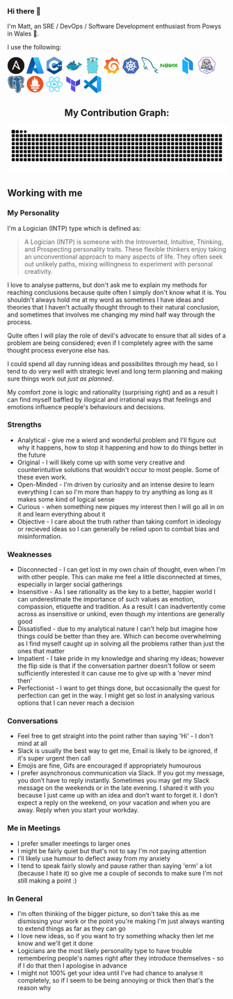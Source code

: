### Hi there 👋

I'm Matt, an SRE / DevOps / Software Development enthusiast from Powys in Wales 🏴󠁧󠁢󠁷󠁬󠁳󠁿.

I use the following:

<p align="left"><img src="https://raw.githubusercontent.com/devicons/devicon/master/icons/ansible/ansible-plain.svg" alt="Ansible" width="40" height="40"/> 
<img src="https://raw.githubusercontent.com/devicons/devicon/master/icons/azure/azure-original.svg" alt="Azure" width="40" height="40"/>
<img src="https://raw.githubusercontent.com/devicons/devicon/master/icons/cplusplus/cplusplus-original.svg" alt="cplusplus" width="40" height="40"/>
<img src="https://raw.githubusercontent.com/devicons/devicon/master/icons/docker/docker-original.svg" alt="docker" width="40" height="40"/> 
<img src="https://raw.githubusercontent.com/devicons/devicon/master/icons/go/go-original.svg" alt="go" width="40" height="40"/>
<img src="https://raw.githubusercontent.com/devicons/devicon/master/icons/grafana/grafana-original.svg" alt="grafana" width="40" height="40"/> 
<img src="https://raw.githubusercontent.com/devicons/devicon/master/icons/kubernetes/kubernetes-plain.svg" alt="kubernetes" width="40" height="40"/>
<img src="https://raw.githubusercontent.com/devicons/devicon/master/icons/mysql/mysql-original.svg" alt="mysql" width="40" height="40"/>
<img src="https://raw.githubusercontent.com/devicons/devicon/master/icons/nginx/nginx-original.svg" alt="nginx" width="40" height="40"/> 
<img src="https://raw.githubusercontent.com/devicons/devicon/master/icons/packer/packer-original.svg" alt="packer" width="40" height="40"/>
<img src="https://raw.githubusercontent.com/devicons/devicon/master/icons/podman/podman-original.svg" alt="podman" width="40" height="40">
<img src="https://raw.githubusercontent.com/devicons/devicon/master/icons/postgresql/postgresql-original.svg" alt="postgresql" width="40" height="40">
<img src="https://raw.githubusercontent.com/devicons/devicon/master/icons/prometheus/prometheus-original.svg" alt="prometheus" width="40" height="40">
<img src="https://raw.githubusercontent.com/devicons/devicon/master/icons/react/react-original.svg" alt="react" width="40" height="40">
<img src="https://raw.githubusercontent.com/devicons/devicon/master/icons/terraform/terraform-original.svg" alt="terraform" width="40" height="40">
<img src="https://raw.githubusercontent.com/devicons/devicon/master/icons/vscode/vscode-original.svg" alt="vscode" width="40" height="40">
</p>
<h2 align="center">
  My Contribution Graph:
</h2>
<picture>
  <source media="(prefers-color-scheme: dark)" srcset="https://raw.githubusercontent.com/mdhemmings/mdhemmings/output/github-contribution-grid-snake-dark.svg">
  <source media="(prefers-color-scheme: light)" srcset="https://raw.githubusercontent.com/mdhemmings/mdhemmings/output/github-contribution-grid-snake.svg">
  <img alt="github contribution grid snake animation" src="https://raw.githubusercontent.com/mdhemmings/mdhemmings/output/github-contribution-grid-snake.svg">
</picture>

## Working with me

### My Personality

I'm a Logician (INTP) type which is defined as:

> A Logician (INTP) is someone with the Introverted, Intuitive, Thinking, and Prospecting personality traits. These flexible thinkers enjoy taking an unconventional approach to many aspects of life. They often seek out unlikely paths, mixing willingness to experiment with personal creativity.

I love to analyse patterns, but don't ask me to explain my methods for reaching conclusions because quite often I simply don't know what it is. You shouldn't always hold me at my word as sometimes I have ideas and theories that I haven't actually thought through to their natural conclusion, and sometimes that involves me changing my mind half way through the process.

Quite often I will play the role of devil's advocate to ensure that all sides of a problem are being considered; even if I completely agree with the same thought process everyone else has.

I could spend all day running ideas and possibilites through my head, so I tend to do very well with strategic level and long term planning and making sure things work out *just as planned*.

My comfort zone is logic and rationality (surprising right) and as a result I can find myself baffled by illogical and irrational ways that feelings and emotions influence people's behaviours and decisions.

### Strengths

* Analytical - give me a wierd and wonderful problem and I'll figure out why it happens, how to stop it happening and how to do things better in the future
* Original - I will likely come up with some very creative and counterintuitive solutions that wouldn't occur to most people. Some of these even work.
* Open-Minded - I'm driven by curiosity and an intense desire to learn everything I can so I'm more than happy to try anything as long as it makes some kind of logical sense
* Curious - when something new piques my interest then I will go all in on it and learn everything about it
* Objective - I care about the truth rather than taking comfort in ideology or recieved ideas so I can generally be relied upon to combat bias and misinformation.

### Weaknesses

* Disconnected - I can get lost in my own chain of thought, even when I'm with other people. This can make me feel a little disconnected at times, especially in larger social gatherings
* Insensitive - As I see rationality as the key to a better, happier world I can underestimate the importance of such values as emotion, compassion, etiquette and tradition. As a result I can inadvertently come across as insensitive or unkind, even though my intentions are generally good
* Dissatisfied - due to my analytical nature I can't help but imagine how things could be better than they are. Which can become overwhelming as I find myself caught up in solving all the problems rather than just the ones that matter
* Impatient - I take pride in my knowledge and sharing my ideas; however the flip side is that if the conversation partner doesn't follow or seem sufficiently interested it can cause me to give up with a 'never mind then'
* Perfectionist - I want to get things done, but occasionally the quest for perfection can get in the way. I might get so lost in analysing various options that I can never reach a decision

### Conversations

* Feel free to get straight into the point rather than saying 'Hi' - I don't mind at all
* Slack is usually the best way to get me, Email is likely to be ignored, if it's super urgent then call
* Emojis are fine, Gifs are encouraged if appropriately humourous
* I prefer asynchronous communication via Slack. If you got my message, you don’t have to reply instantly. Sometimes you may get my Slack message on the weekends or in the late evening. I shared it with you because I just came up with an idea and don’t want to forget it. I don’t expect a reply on the weekend, on your vacation and when you are away. Reply when you start your workday.

### Me in Meetings

* I prefer smaller meetings to larger ones
* I might be fairly quiet but that's not to say I'm not paying attention
* I'll likely use humour to deflect away from my anxiety
* I tend to speak fairly slowly and pause rather than saying 'erm' a lot (because I hate it) so give me a couple of seconds to make sure I'm not still making a point :)

### In General

* I'm often thinking of the bigger picture, so don't take this as me dismissing your work or the point you're making I'm just always wanting to extend things as far as they can go
* I love new ideas, so if you want to try something whacky then let me know and we'll get it done
* Logicians are the most likely personality type to have trouble remembering people's names right after they introduce themselves - so if I do that then I apologise in advance
* I might not 100% get your idea until I've had chance to analyse it completely, so if I seem to be being annoying or thick then that's the reason why
